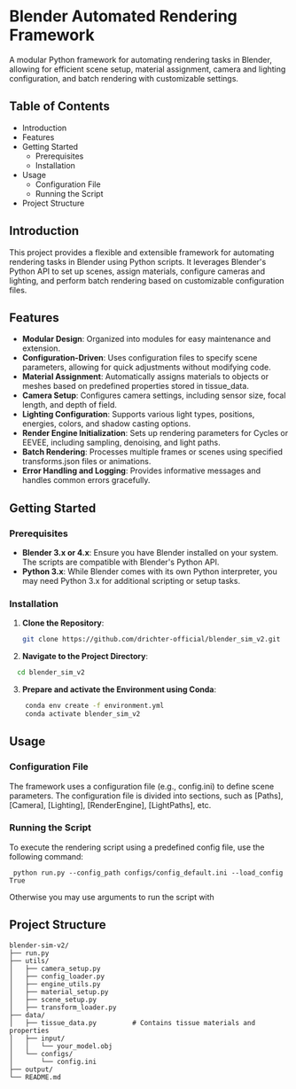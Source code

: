 # Blender Automated Rendering Framework

A modular Python framework for automating rendering tasks in Blender, allowing for efficient scene setup, material assignment, camera and lighting configuration, and batch rendering with customizable settings.

## Table of Contents

- Introduction
- Features
- Getting Started
  - Prerequisites
  - Installation
- Usage
  - Configuration File
  - Running the Script
- Project Structure


## Introduction

This project provides a flexible and extensible framework for automating rendering tasks in Blender using Python scripts. It leverages Blender's Python API to set up scenes, assign materials, configure cameras and lighting, and perform batch rendering based on customizable configuration files.

## Features

- **Modular Design**: Organized into modules for easy maintenance and extension.
- **Configuration-Driven**: Uses configuration files to specify scene parameters, allowing for quick adjustments without modifying code.
- **Material Assignment**: Automatically assigns materials to objects or meshes based on predefined properties stored in tissue_data.
- **Camera Setup**: Configures camera settings, including sensor size, focal length, and depth of field.
- **Lighting Configuration**: Supports various light types, positions, energies, colors, and shadow casting options.
- **Render Engine Initialization**: Sets up rendering parameters for Cycles or EEVEE, including sampling, denoising, and light paths.
- **Batch Rendering**: Processes multiple frames or scenes using specified transforms.json files or animations.
- **Error Handling and Logging**: Provides informative messages and handles common errors gracefully.

## Getting Started

### Prerequisites

- **Blender 3.x or 4.x**: Ensure you have Blender installed on your system. The scripts are compatible with Blender's Python API.
- **Python 3.x**: While Blender comes with its own Python interpreter, you may need Python 3.x for additional scripting or setup tasks.

### Installation

1. **Clone the Repository**:

   ```bash
   git clone https://github.com/drichter-official/blender_sim_v2.git
   ```
   
2. **Navigate to the Project Directory**:

  ```bash
    cd blender_sim_v2
  ```


3. **Prepare and activate the Environment using Conda**:
    
```bash
    conda env create -f environment.yml
    conda activate blender_sim_v2

```

## Usage
### Configuration File

The framework uses a configuration file (e.g., config.ini) to define scene parameters. The configuration file is divided into sections, such as [Paths], [Camera], [Lighting], [RenderEngine], [LightPaths], etc.

### Running the Script

To execute the rendering script using a predefined config file, use the following command:

```
 python run.py --config_path configs/config_default.ini --load_config True
```

Otherwise you may use arguments to run the script with 

## Project Structure

```
blender-sim-v2/
├── run.py
├── utils/
│   ├── camera_setup.py
│   ├── config_loader.py
│   ├── engine_utils.py
│   ├── material_setup.py
│   ├── scene_setup.py
│   ├── transform_loader.py
├── data/
│   ├── tissue_data.py         # Contains tissue materials and properties
│   ├── input/
│   │   └── your_model.obj
│   └── configs/
│       └── config.ini
├── output/
└── README.md
```


